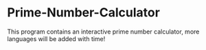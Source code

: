 # Prime-Number-Calculator
This program contains an interactive prime number calculator, more languages will be added with time!
